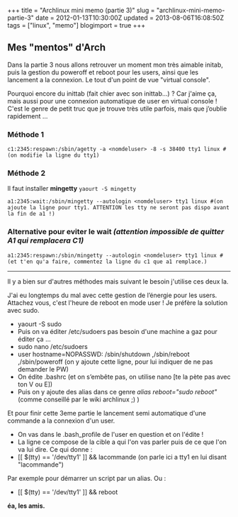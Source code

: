 +++
title = "Archlinux mini memo (partie 3)"
slug = "archlinux-mini-memo-partie-3"
date = 2012-01-13T10:30:00Z
updated = 2013-08-06T16:08:50Z
tags = ["linux", "memo"]
blogimport = true
+++

## Mes "mentos" d'Arch

Dans la partie 3 nous allons retrouver un moment mon très aimable initab, puis la gestion du poweroff et reboot pour les users, ainsi que les lancement a la connexion. Le tout d'un point de vue "virtual console".

Pourquoi encore du inittab (fait chier avec son inittab...) ? Car j'aime ça, mais aussi pour une connexion automatique de user en virtual console ! C'est le genre de petit truc que je trouve très utile parfois, mais que j’oublie rapidement ...

### Méthode 1
```
c1:2345:respawn:/sbin/agetty -a <nomdeluser> -8 -s 38400 tty1 linux #(on modifie la ligne du tty1)
```

### Méthode 2
Il faut installer **mingetty** `yaourt -S mingetty`

```
a1:2345:wait:/sbin/mingetty --autologin <nomdeluser> tty1 linux #(on ajoute la ligne pour tty1. ATTENTION les tty ne seront pas dispo avant la fin de a1 !)
```

### Alternative pour eviter le wait _(attention impossible de quitter A1 qui remplacera C1)_
```
a1:2345:respawn:/sbin/mingetty --autologin <nomdeluser> tty1 linux #(et t'en qu'a faire, commentez la ligne du c1 que a1 remplace.)
```

---

Il y a bien sur d'autres méthodes mais suivant le besoin j'utilise ces deux la.

J'ai eu longtemps du mal avec cette gestion de l’énergie pour les users.   
Attachez vous, c'est l'heure de reboot en mode user ! Je préfère la solution avec sudo.
- yaourt -S sudo
- Puis on va éditer /etc/sudoers pas besoin d'une machine a gaz pour éditer ça ...
- sudo nano /etc/sudoers
- user hostname=NOPASSWD: /sbin/shutdown ,/sbin/reboot ,/sbin/poweroff  (on y ajoute cette ligne, pour lui indiquer de ne pas demander le PW)
- On édite .bashrc  (et on s’embête pas, on utilise nano [te la pète pas avec ton V ou E])
- Puis on y ajoute des alias dans ce genre _alias reboot="sudo reboot"_ (comme conseillé par le wiki archlinux ;) )

Et pour finir cette 3eme partie le lancement semi automatique d'une commande a la connexion d'un user.
- On vas dans le .bash_profile  de l'user en question et on l'édite !
- La ligne ce compose de la cible a qui l'on vas parler puis de ce que l'on va lui dire. Ce qui donne :
- [[ $(tty) == '/dev/tty1' ]] && lacommande  (on parle ici a tty1 en lui disant "lacommande")

Par exemple pour démarrer un script par un alias. Ou :
- [[ $(tty) == '/dev/tty1' ]] && reboot

**éa, les amis.**
